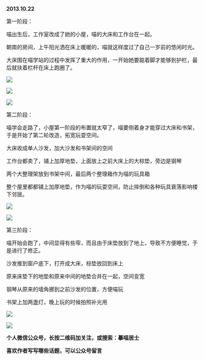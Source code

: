 
          
            
**2013.10.22**

第一阶段：

喵出生后，工作室改成了她的小屋，喵的大床和工作台在一起。

朝南的房间，上午阳光洒在床上暖暖的，喵就这样度过了自己一岁前的悠闲时光。

大床围在喵学站的过程中发挥了重大的作用，一开始她要踮着脚才能够到护栏，最后就扶着栏杆在床上跑圈了。



![](//upload-images.jianshu.io/upload_images/51001-420a459ceb4d9026.jpg)






![](//upload-images.jianshu.io/upload_images/51001-fcc32d2cd68a93f0.jpg)






![](//upload-images.jianshu.io/upload_images/51001-49e4b00a5c087d57.jpg)




第二阶段：

喵学会走路了，小屋第一阶段的布置就太窄了，喵要侧着身才能穿过大床和书架，于是开始了第二轮改造，拓宽玩耍空间。

大床收成单人沙发，加大沙发和书架间的空间

工作台都卖了，铺上加厚地垫，上面放上之前大床上的大棕垫，旁边是钢琴

两个大整理架放到书架中间，最后两个整理箱作为喵的玩具箱

整个屋里都都铺上加厚地垫，作为喵的玩耍空间，防止摔倒和各种玩具衰落影响楼下邻居。



![](//upload-images.jianshu.io/upload_images/51001-ccd9585efae6869f.jpg)






![](//upload-images.jianshu.io/upload_images/51001-86fe74355a9e2534.jpg)




第三阶段：

喵开始会跑了，中间显得有些窄，而且由于床垫放到了地上，导致不方便睡觉，于是进行了修正。

沙发推到窗户底下，打开成大床，棕垫放回到床上

原来床垫下的地垫和原来中间的地垫合并在一起，空间变宽

钢琴从原来的墙角挪到之前沙发的位置，方便喵玩

书架上加两盏灯，晚上玩的时候拍照补光用



![](//upload-images.jianshu.io/upload_images/51001-d45e00a8c20ea6b2.jpg)






![](//upload-images.jianshu.io/upload_images/51001-b92e80d522d8e4a4.jpg)





**个人微信公众号，长按二维码加关注，或搜索：摹喵居士**

**喜欢作者写写哪些话题，可以公众号留言**




          
        